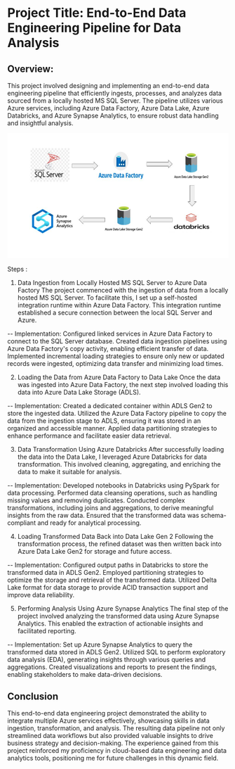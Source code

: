 # Project Title: End-to-End Data Engineering Pipeline for Data Analysis

## Overview:
This project involved designing and implementing an end-to-end data engineering pipeline that efficiently ingests, processes, and analyzes data sourced from a locally hosted MS SQL Server. The pipeline utilizes various Azure services, including Azure Data Factory, Azure Data Lake, Azure Databricks, and Azure Synapse Analytics, to ensure robust data handling and insightful analysis.

![Data Pipeline](https://github.com/pratikpandey13/end-to-end-etl-project/blob/main/end-to-end-de-project.jpg)

Steps : 

1. Data Ingestion from Locally Hosted MS SQL Server to Azure Data Factory
The project commenced with the ingestion of data from a locally hosted MS SQL Server. To facilitate this, I set up a self-hosted integration runtime within Azure Data Factory. This integration runtime established a secure connection between the local SQL Server and Azure.

-- Implementation:
Configured linked services in Azure Data Factory to connect to the SQL Server database.
Created data ingestion pipelines using Azure Data Factory's copy activity, enabling efficient transfer of data.
Implemented incremental loading strategies to ensure only new or updated records were ingested, optimizing data transfer and minimizing load times.

2. Loading the Data from Azure Data Factory to Data Lake
Once the data was ingested into Azure Data Factory, the next step involved loading this data into Azure Data Lake Storage (ADLS).

-- Implementation:
Created a dedicated container within ADLS Gen2 to store the ingested data.
Utilized the Azure Data Factory pipeline to copy the data from the ingestion stage to ADLS, ensuring it was stored in an organized and accessible manner.
Applied data partitioning strategies to enhance performance and facilitate easier data retrieval.

3. Data Transformation Using Azure Databricks
After successfully loading the data into the Data Lake, I leveraged Azure Databricks for data transformation. This involved cleaning, aggregating, and enriching the data to make it suitable for analysis.

-- Implementation:
Developed notebooks in Databricks using PySpark for data processing.
Performed data cleansing operations, such as handling missing values and removing duplicates.
Conducted complex transformations, including joins and aggregations, to derive meaningful insights from the raw data.
Ensured that the transformed data was schema-compliant and ready for analytical processing.

4. Loading Transformed Data Back into Data Lake Gen 2
Following the transformation process, the refined dataset was then written back into Azure Data Lake Gen2 for storage and future access.

-- Implementation:
Configured output paths in Databricks to store the transformed data in ADLS Gen2.
Employed partitioning strategies to optimize the storage and retrieval of the transformed data.
Utilized Delta Lake format for data storage to provide ACID transaction support and improve data reliability.

5. Performing Analysis Using Azure Synapse Analytics
The final step of the project involved analyzing the transformed data using Azure Synapse Analytics. This enabled the extraction of actionable insights and facilitated reporting.

-- Implementation:
Set up Azure Synapse Analytics to query the transformed data stored in ADLS Gen2.
Utilized SQL to perform exploratory data analysis (EDA), generating insights through various queries and aggregations.
Created visualizations and reports to present the findings, enabling stakeholders to make data-driven decisions.

## Conclusion
This end-to-end data engineering project demonstrated the ability to integrate multiple Azure services effectively, showcasing skills in data ingestion, transformation, and analysis. The resulting data pipeline not only streamlined data workflows but also provided valuable insights to drive business strategy and decision-making. The experience gained from this project reinforced my proficiency in cloud-based data engineering and data analytics tools, positioning me for future challenges in this dynamic field.
